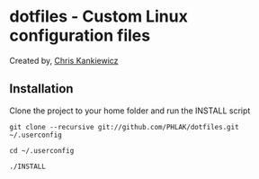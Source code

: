 dotfiles - Custom Linux configuration files
===========================================
Created by, [Chris Kankiewicz](http://www.ChrisKankiewicz.com)

Installation
------------

Clone the project to your home folder and run the INSTALL script

    git clone --recursive git://github.com/PHLAK/dotfiles.git ~/.userconfig

    cd ~/.userconfig

    ./INSTALL
